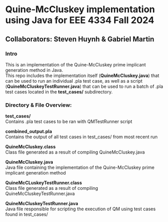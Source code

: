 # **Quine-McCluskey implementation using Java for EEE 4334 Fall 2024**  
## **Collaborators**: Steven Huynh & Gabriel Martin  
### **Intro**  
This is an implementation of the Quine-McCluskey prime implicant generation method in Java.  
This repo includes the implementation itself (**QuineMcCluskey.java**) that can be used to run an individual .pla test case, as well as a script (**QuineMcCluskeyTestRunner.java**) that can be used to run a batch of .pla test cases located in the **test_cases/** subdirectory.

### **Directory & File Overview**:  
**test_cases/**  
Contains .pla test cases to be ran with QMTestRunner script  

**combined_output.pla**  
Contains the output of all test cases in test_cases/ from most recent run  

**QuineMcCluskey.class**  
Class file generated as a result of compiling QuineMcCluskey.java  

**QuineMcCluskey.java**  
Java file containing the implementation of the Quine-McCluskey prime implicant generation method  

**QuineMcCLuskeyTestRunner.class**  
Class file generated as a result of compiling QuineMcCluskeyTestRunner.java  

**QuineMcCluskeyTestRunner.java**  
Java file responsible for scripting the execution of QM using test cases found in test_cases/  
